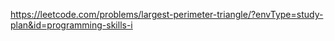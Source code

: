 https://leetcode.com/problems/largest-perimeter-triangle/?envType=study-plan&id=programming-skills-i

